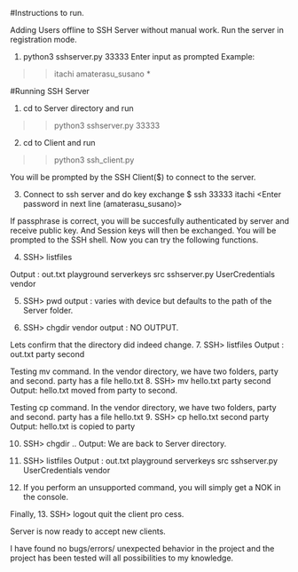 #Instructions to run.

Adding Users offline to SSH Server without manual work.
Run the server in registration mode.
1. python3 sshserver.py 33333
  Enter input as prompted
Example:
  
  >> itachi
  >> amaterasu_susano
  >> * 

#Running SSH Server
1. cd to Server directory and run
>> python3 sshserver.py 33333

2. cd to Client and run
>> python3 ssh_client.py

You will be prompted by the SSH Client($) to connect to the server.

3. Connect to ssh server and do key exchange
$ ssh 33333 itachi
<Enter password in next line (amaterasu_susano)>

If passphrase is correct, you will be succesfully authenticated by server and receive public key.
And Session keys will then be exchanged.
You will be prompted to the SSH shell.
Now you can try the following functions.

4. SSH> listfiles 

Output : out.txt
playground
serverkeys
src
sshserver.py
UserCredentials
vendor

5. SSH> pwd 
output : varies with device but defaults to the path of the Server folder.

6. SSH> chgdir vendor
output : NO OUTPUT.

Lets confirm that the directory did indeed change.
7.  SSH> listfiles
Output : out.txt
party
second

Testing mv command. In the vendor directory, we have two folders, party and second. party has a file hello.txt
8. SSH> mv hello.txt party second
Output: hello.txt moved from party to second.

Testing cp command. In the vendor directory, we have two folders, party and second. party has a file hello.txt
9. SSH> cp hello.txt second party
Output: hello.txt is copied to party 

10. SSH> chgdir ..
Output: We are back to Server directory.

11. SSH> listfiles
Output : out.txt
playground
serverkeys
src
sshserver.py
UserCredentials
vendor

12. If you perform an unsupported command, you will simply get a NOK in the console.

Finally,
13. SSH> logout
quit the client pro cess.

Server is now ready to accept new clients.

I have found no bugs/errors/ unexpected behavior in the project and the project has been tested will
all possibilities to my knowledge.
